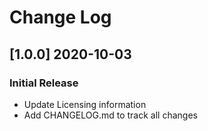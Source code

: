 # Change Log

## [1.0.0] 2020-10-03
### Initial Release

- Update Licensing information
- Add CHANGELOG.md to track all changes
